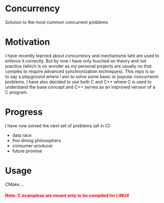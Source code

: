 # Concurrency
Solution to the most common concurrent problems

# Motivation
I have recently learned about concurrency and mechanisms
taht are used to enforce it correctly. But by now I have only touched on theory
and not practice (which is no wonder as my personal projects are usually
no that complex to require advanced synchronization techniques).
This repo is so to say a playground where i aim to solve some basic or popular
concurrennt problems. I have also decided to use both C and C++
where C is used to understand the base concept and C++
serves as an improved version of a C program.

# Progress
I have now solved the next set of problems (all in C):
- data race
- five dining philosophers
- consumer-producer
- future promise

# Usage
CMake....

#### <span style="color: red"> Note: C exampleas are meant only to be compiled for LINUX</span>

